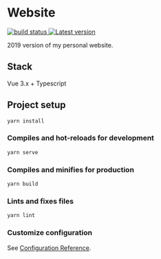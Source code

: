 # Website

<div align="left">
  <a href="https://github.com/sundowndev/website/actions">
    <img src="https://img.shields.io/endpoint.svg?url=https://actions-badge.atrox.dev/sundowndev/website/badge?ref=master" alt="build status" />
  </a>
  <a href="https://github.com/sundowndev/website/releases">
    <img src="https://img.shields.io/github/release/sundowndev/website.svg" alt="Latest version" />
  </a>
</div>

2019 version of my personal website.

## Stack

Vue 3.x + Typescript

## Project setup
```
yarn install
```

### Compiles and hot-reloads for development
```
yarn serve
```

### Compiles and minifies for production
```
yarn build
```

### Lints and fixes files
```
yarn lint
```

### Customize configuration
See [Configuration Reference](https://cli.vuejs.org/config/).
